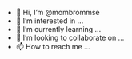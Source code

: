 - 👋 Hi, I’m @mombrommse
- 👀 I’m interested in ...
- 🌱 I’m currently learning ...
- 💞️ I’m looking to collaborate on ...
- 📫 How to reach me ...

<!---
mombrommse/mombrommse is a ✨ special ✨ repository because its `README.md` (this file) appears on your GitHub profile.
You can click the Preview link to take a look at your changes.
--->
